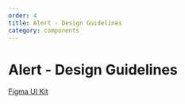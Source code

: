 ```yaml
---
order: 4
title: Alert - Design Guidelines
category: components
---
```


<h1>Alert - Design Guidelines</h1>

<section data-section="design-guidelines">
  
  <div class="dummy-design-guidelines">
    <p class="dummy-paragraph"><a
        href="https://www.figma.com/file/noyY6dUMDYjmySpHcMjhkN/?node-id=1377%3A11987"
        target="_blank"
        rel="noopener noreferrer"
      >Figma UI Kit</a></p>
    <br />
    <img class="dummy-figma-docs" src="/assets/images/alert-design-usage-part1.png" alt="" role="none" />
    <img class="dummy-figma-docs" src="/assets/images/alert-design-usage-part2.png" alt="" role="none" />
  </div>
</section>
